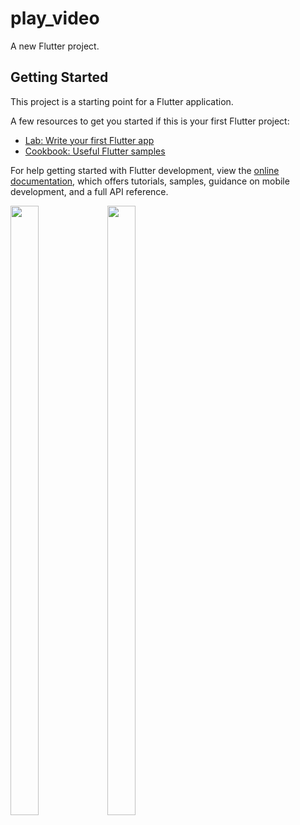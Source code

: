 # play_video

A new Flutter project.

## Getting Started

This project is a starting point for a Flutter application.

A few resources to get you started if this is your first Flutter project:

- [Lab: Write your first Flutter app](https://docs.flutter.dev/get-started/codelab)
- [Cookbook: Useful Flutter samples](https://docs.flutter.dev/cookbook)

For help getting started with Flutter development, view the
[online documentation](https://docs.flutter.dev/), which offers tutorials,
samples, guidance on mobile development, and a full API reference.

<p>
  
   <img src="https://github.com/Flutter2616/play_video/assets/124335197/c2b90112-4f9b-4557-98bb-9ae983cb5226" height="50%" width="30%">
   <img src="https://github.com/Flutter2616/play_video/assets/124335197/55dfbd76-5878-47c0-b111-4230a32b6821" height="50%" width="30%">
  
  </p>
